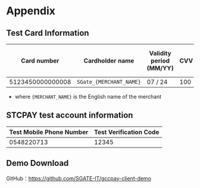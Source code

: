 # Appendix

## Test Card Information

| Card number      | Cardholder name         | Validity period (MM/YY) | CVV | Whether to support 3DS |
| ---------------- | ----------------------- | ----------------------- | --- | ---------------------- |
| 5123450000000008 | `SGate_{MERCHANT_NAME}` | 07 / 24                 | 100 | Y                      |

- where `{MERCHANT_NAME}` is the English name of the merchant

## STCPAY test account information

| Test Mobile Phone Number | Test Verification Code |
| ------------------------ | ---------------------- |
| 0548220713               | 12345                  |

## Demo Download

GitHub：https://github.com/SGATE-IT/gccpay-client-demo